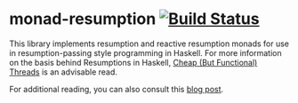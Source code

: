 monad-resumption [![Build Status](https://travis-ci.org/igraves/monad-resumption.svg?branch=master)](https://travis-ci.org/igraves/monad-resumption)
=================

This library implements resumption and reactive resumption monads for use in resumption-passing style programming in Haskell.  For more information on the basis behind Resumptions in Haskell, [Cheap (But Functional) Threads](http://people.cs.missouri.edu/~harrisonwl/drafts/CheapThreads.pdf) is an advisable read.

For additional reading, you can also consult this [blog post](ian.grav.es/monad-profile-reactive-resumption/).
